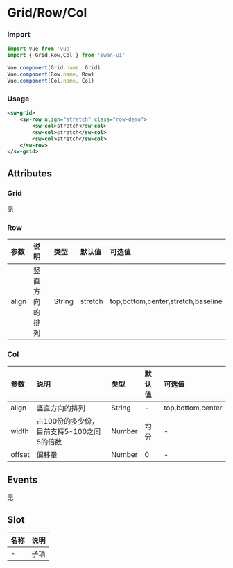 # Grid/Row/Col


### Import
```javascript
import Vue from 'vue'
import { Grid,Row,Col } from 'swan-ui'

Vue.component(Grid.name, Grid)
Vue.component(Row.name, Row)
Vue.component(Col.name, Col)
```

### Usage
```xml
<sw-grid>
    <sw-row align="stretch" class="row-demo">
        <sw-col>stretch</sw-col>
        <sw-col>stretch</sw-col>
        <sw-col>stretch</sw-col>
    </sw-row>
</sw-grid>
```
## Attributes
### Grid
无
### Row

|参数|说明|类型|默认值|可选值
|:--|:--|:--|:--|:--|
|align|竖直方向的排列|String|stretch|top,bottom,center,stretch,baseline

### Col

|参数|说明|类型|默认值|可选值
|:--|:--|:--|:--|:--|
|align|竖直方向的排列|String|-|top,bottom,center
|width|占100份的多少份，目前支持5-100之间5的倍数|Number|均分|-
|offset|偏移量|Number|0|-


## Events

无


## Slot

|名称|说明
|:--|:--|
|-|子项